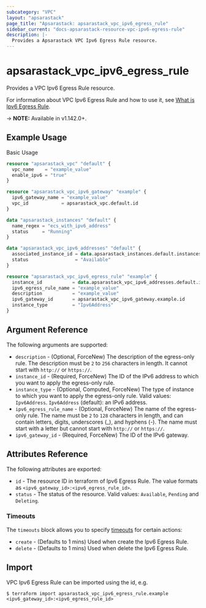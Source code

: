 ```yaml
---
subcategory: "VPC"
layout: "apsarastack"
page_title: "Apsarastack: apsarastack_vpc_ipv6_egress_rule"
sidebar_current: "docs-apsarastack-resource-vpc-ipv6-egress-rule"
description: |-
  Provides a Apsarastack VPC Ipv6 Egress Rule resource.
---
```


# apsarastack\_vpc\_ipv6\_egress\_rule

Provides a VPC Ipv6 Egress Rule resource.

For information about VPC Ipv6 Egress Rule and how to use it, see [What is Ipv6 Egress Rule](https://www.alibabacloud.com/help/doc-detail/102200.htm).

-> **NOTE:** Available in v1.142.0+.

## Example Usage

Basic Usage

```terraform
resource "apsarastack_vpc" "default" {
  vpc_name    = "example_value"
  enable_ipv6 = "true"
}

resource "apsarastack_vpc_ipv6_gateway" "example" {
  ipv6_gateway_name = "example_value"
  vpc_id            = apsarastack_vpc.default.id
}

data "apsarastack_instances" "default" {
  name_regex = "ecs_with_ipv6_address"
  status     = "Running"
}

data "apsarastack_vpc_ipv6_addresses" "default" {
  associated_instance_id = data.apsarastack_instances.default.instances.0.id
  status                 = "Available"
}

resource "apsarastack_vpc_ipv6_egress_rule" "example" {
  instance_id           = data.apsarastack_vpc_ipv6_addresses.default.ids.0
  ipv6_egress_rule_name = "example_value"
  description           = "example_value"
  ipv6_gateway_id       = apsarastack_vpc_ipv6_gateway.example.id
  instance_type         = "Ipv6Address"
}

```

## Argument Reference

The following arguments are supported:

* `description` - (Optional, ForceNew) The description of the egress-only rule. The description must be `2` to `256` characters in length. It cannot start with `http://` or `https://`.
* `instance_id` - (Required, ForceNew) The ID of the IPv6 address to which you want to apply the egress-only rule.
* `instance_type` - (Optional, Computed, ForceNew) The type of instance to which you want to apply the egress-only rule. Valid values: `Ipv6Address`. `Ipv6Address` (default): an IPv6 address.
* `ipv6_egress_rule_name` - (Optional, ForceNew) The name of the egress-only rule. The name must be `2` to `128` characters in length, and can contain letters, digits, underscores (_), and hyphens (-). The name must start with a letter but cannot start with `http://` or `https://`.
* `ipv6_gateway_id` - (Required, ForceNew) The ID of the IPv6 gateway.

## Attributes Reference

The following attributes are exported:

* `id` - The resource ID in terraform of Ipv6 Egress Rule. The value formats as `<ipv6_gateway_id>:<ipv6_egress_rule_id>`.
* `status` - The status of the resource. Valid values: `Available`, `Pending` and `Deleting`.

### Timeouts

The `timeouts` block allows you to specify [timeouts](https://www.terraform.io/docs/configuration-0-11/resources.html#timeouts) for certain actions:

* `create` - (Defaults to 1 mins) Used when create the Ipv6 Egress Rule.
* `delete` - (Defaults to 1 mins) Used when delete the Ipv6 Egress Rule.

## Import

VPC Ipv6 Egress Rule can be imported using the id, e.g.

```
$ terraform import apsarastack_vpc_ipv6_egress_rule.example <ipv6_gateway_id>:<ipv6_egress_rule_id>
```

